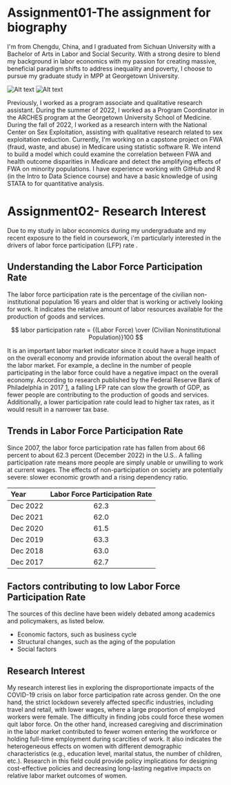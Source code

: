# Assignment01-The assignment for biography
I'm from Chengdu, China, and I graduated from Sichuan University with a Bachelor of Arts in Labor and Social Security. With a strong desire to blend my background in labor economics with my passion for creating massive, beneficial paradigm shifts to address inequality and poverty, I choose to pursue my graduate study in MPP at Georgetown University.  

![Alt text](/week-02/img/to/IMG_0903.PNG "Bio photo")
![Alt text](/week-02/img/to/Chengdu.PNG "Place where i was born")

Previously, I worked as a program associate and qualitative research assistant. During the summer of 2022, I worked as a Program Coordinator in the ARCHES program at the Georgetown University School of Medicine. During the fall of 2022, I worked as a research intern with the National Center on Sex Exploitation, assisting with qualitative research related to sex exploitation reduction. Currently, I'm working on a capstone project on FWA (fraud, waste, and abuse) in Medicare using statistic software R. We intend to build a model which could examine the correlation between FWA and health outcome disparities in Medicare and detect the amplifying effects of FWA on minority populations. I have experience working with GitHub and R (in the Intro to Data Science course) and have a basic knowledge of using STATA to for quantitative analysis.

# Assignment02- Research Interest
Due to my study in labor economics during my undergraduate and my recent exposure to the field in coursework, i'm particularly interested in the drivers of labor force participation (LFP) rate .

## Understanding the Labor Force Participation Rate
The labor force participation rate is the percentage of the civilian non-institutional population 16 years and older that is working or actively looking for work. It indicates the relative amount of labor resources available for the production of goods and services.

$$ labor participation rate = {(Labor Force) \over (Civilian Noninstitutional Population)}100 $$

It is an important labor market indicator since it could have a huge impact on the overall economy and provide information about the overall health of the labor market. For example, a decline in the number of people participating in the labor force could have a negative impact on the overall economy. According to research published by the Federal Reserve Bank of Philadelphia in 2017 [1], a falling LFP rate can slow the growth of GDP, as fewer people are contributing to the production of goods and services. Additionally, a lower participation rate could lead to higher tax rates, as it would result in a narrower tax base.

## Trends in Labor Force Participation Rate
Since 2007, the labor force participation rate has fallen from about 66 percent to about 62.3 percent (December 2022) in the U.S.. A falling participation rate means more people are simply unable or unwilling to work at current wages. The effects of non-participation on society are potentially severe: slower economic growth and a rising dependency ratio.

| Year     | Labor Force Participation Rate |
| :---     |             :----:             |  
| Dec 2022 |     62.3                       |
| Dec 2021 |     62.0                       |
| Dec 2020 |     61.5                       |
| Dec 2019 |     63.3                       |
| Dec 2018 |     63.0                       |
| Dec 2017 |     62.7                       |

## Factors contributing to low Labor Force Participation Rate
The sources of this decline have been widely debated among academics and policymakers, as listed below.
* Economic factors, such as business cycle
* Structural changes, such as the aging of the population
* Social factors

## Research Interest
My research interest lies in exploring the disproportionate impacts of the COVID-19 crisis on labor force participation rate across gender. On the one hand, the strict lockdown severely affected specific industries, including travel and retail, with lower wages, where a large proportion of employed workers were female. The difficulty in finding jobs could force these women quit labor force. On the other hand, increased caregiving and discrimination in the labor market contributed to fewer women entering the workforce or holding full-time employment during scarcities of work. It also indicates the heterogeneous effects on women with different demographic characteristics (e.g., education level, marital status, the number of children, etc.). Research in this field could provide policy implications for designing cost-effective policies and decreasing long-lasting negative impacts on relative labor market outcomes of women.

[1]: https://www.philadelphiafed.org/the-economy/macroeconomics/where-is-everybody-the-shrinking-labor-force-participation-rate
    "Research by the Federal Reserve Bank of Philadelphia in 2017"
